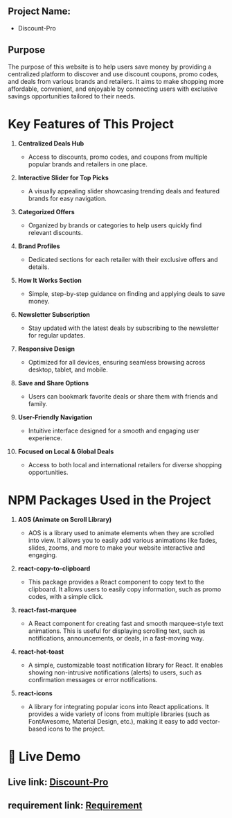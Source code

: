 


## Project Name:
- Discount-Pro


## Purpose 
The purpose of this website is to help users save money by providing a centralized platform to discover and use discount coupons, promo codes, and deals from various brands and retailers. It aims to make shopping more affordable, convenient, and enjoyable by connecting users with exclusive savings opportunities tailored to their needs.




# Key Features of This Project

1. **Centralized Deals Hub**  
   - Access to discounts, promo codes, and coupons from multiple popular brands and retailers in one place.

2. **Interactive Slider for Top Picks**  
   - A visually appealing slider showcasing trending deals and featured brands for easy navigation.

3. **Categorized Offers**  
   - Organized by brands or categories to help users quickly find relevant discounts.

4. **Brand Profiles**  
   - Dedicated sections for each retailer with their exclusive offers and details.

5. **How It Works Section**  
   - Simple, step-by-step guidance on finding and applying deals to save money.

6. **Newsletter Subscription**  
   - Stay updated with the latest deals by subscribing to the newsletter for regular updates.

7. **Responsive Design**  
   - Optimized for all devices, ensuring seamless browsing across desktop, tablet, and mobile.

8. **Save and Share Options**  
   - Users can bookmark favorite deals or share them with friends and family.

9. **User-Friendly Navigation**  
   - Intuitive interface designed for a smooth and engaging user experience.

10. **Focused on Local & Global Deals**  
    - Access to both local and international retailers for diverse shopping opportunities.
# NPM Packages Used in the Project

1. **AOS (Animate on Scroll Library)**  
   - AOS is a library used to animate elements when they are scrolled into view. It allows you to easily add various animations like fades, slides, zooms, and more to make your website interactive and engaging.

2. **react-copy-to-clipboard**  
   - This package provides a React component to copy text to the clipboard. It allows users to easily copy information, such as promo codes, with a simple click.

3. **react-fast-marquee**  
   - A React component for creating fast and smooth marquee-style text animations. This is useful for displaying scrolling text, such as notifications, announcements, or deals, in a fast-moving way.

4. **react-hot-toast**  
   - A simple, customizable toast notification library for React. It enables showing non-intrusive notifications (alerts) to users, such as confirmation messages or error notifications.

5. **react-icons**  
   - A library for integrating popular icons into React applications. It provides a wide variety of icons from multiple libraries (such as FontAwesome, Material Design, etc.), making it easy to add vector-based icons to the project.


# 🚀 Live Demo
## Live link: [Discount-Pro](https://vagabond-horn.surge.sh/)
## requirement link: [Requirement](https://docs.google.com/document/d/1Ueydif7eXywT6rCkp2lF1Q85DjxgaNpQ60w5HDEIG8Y/edit?tab=t.0)




